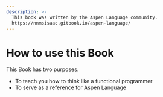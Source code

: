 ```yaml
---
description: >-
  This book was written by the Aspen Language community.
  https://nnmsisaac.gitbook.io/aspen-language/
---
```


# How to use this Book

This Book has two purposes.

* To teach you how to think like a functional programmer
* To serve as a reference for Aspen Language

